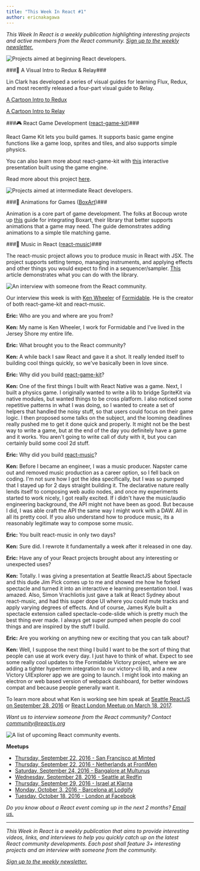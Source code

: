 ```yaml
---
title: "This Week In React #1"
author: ericnakagawa
---
```


_This Week In React is a weekly publication highlighting interesting projects and active members from the React community. [Sign up to the weekly newsletter.](http://eepurl.com/cgOjbX)_

![Projects aimed at beginning React developers.](/react/img/blog/thisweekinreact/beginner.png)

###📓 A Visual Intro to Redux & Relay###

Lin Clark has developed a series of visual guides for learning Flux, Redux, and most recently released a four-part visual guide to Relay.


[A Cartoon Intro to Redux](https://code-cartoons.com/a-cartoon-intro-to-redux-3afb775501a6)

[A Cartoon Intro to Relay](https://code-cartoons.com/a-cartoon-intro-to-facebook-s-relay-part-1-3ec1a127bca5)

###🎮 React Game Development ([react-game-kit](https://github.com/FormidableLabs/react-game-kit))###

React Game Kit lets you build games. It supports basic game engine functions like a game loop, sprites and tiles, and also supports simple physics.

You can also learn more about react-game-kit with [this](http://reactnext.surge.sh/) interactive presentation built using the game engine.

Read more about this project [here](https://formidable.com/blog/2016/09/15/introducing-react-game-kit/).



![Projects aimed at intermediate React developers.](/react/img/blog/thisweekinreact/intermediate.png)

###👾 Animations for Games ([BoxArt](https://github.com/boxart/boxart))###

Animation is a core part of game development. The folks at Bocoup wrote up [this](https://bocoup.com/weblog/animating-react-elements-with-boxart) guide for integrating Boxart, their library that better supports animations that a game may need. The guide demonstrates adding animations to a simple tile matching game.

###🎹 Music in React ([react-music](https://github.com/FormidableLabs/react-music))###

The react-music project allows you to produce music in React with JSX. The project supports setting tempo, managing instruments, and applying effects and other things you would expect to find in a sequencer/sampler. [This](https://formidable.com/blog/2016/08/22/make-dope-beats-with-reactjs/) article demonstrates what you can do with the library.


![An interview with someone from the React community.](/react/img/blog/thisweekinreact/interview.png)

Our interview this week is with [Ken Wheeler](https://github.com/kenwheeler) of [Formidable](https://formidable.com/). He is the creator of both react-game-kit and react-music.


**Eric:** Who are you and where are you from?

**Ken:** My name is Ken Wheeler, I work for Formidable and I've lived in the Jersey Shore my entire life.

**Eric:** What brought you to the React community?

**Ken:** A while back I saw React and gave it a shot. It really lended itself to building cool things quickly, so we've basically been in love since.

**Eric:** Why did you build [react-game-kit](https://github.com/FormidableLabs/react-game-kit)?

**Ken:** One of the first things I built with React Native was a game. Next, I built a physics game. I originally wanted to write a lib to bridge SpriteKit via native modules, but wanted things to be cross platform. I also noticed some repetitive patterns in what I was doing, so I wanted to create a set of helpers that handled the noisy stuff, so that users could focus on their game logic. I then proposed some talks on the subject, and the looming deadlines really pushed me to get it done quick and properly. It might not be the best way to write a game, but at the end of the day you definitely have a game and it works. You aren't going to write call of duty with it, but you can certainly build some cool 2d stuff.

**Eric:** Why did you build [react-music](https://github.com/FormidableLabs/react-music)?

**Ken:** Before I became an engineer, I was a music producer. Napster came out and removed music production as a career option, so I fell back on coding. I'm not sure how I got the idea specifically, but I was so pumped that I stayed up for 2 days straight building it. The declarative nature really lends itself to composing web audio nodes, and once my experiments started to work nicely, I got really excited. If i didn't have the music/audio engineering background, the API might not have been as good. But because I did, I was able craft the API the same way I might work with a DAW. All in all its pretty cool. If you also understand how to produce music, its a reasonably legitimate way to compose some music.

**Eric:** You built react-music in only two days?

**Ken:** Sure did. I rewrote it fundamentally a week after it released in one day.

**Eric:** Have any of your React projects brought about any interesting or unexpected uses?

**Ken:** Totally. I was giving a presentation at Seattle ReactJS about Spectacle and this dude Jim Pick comes up to me and showed me how he forked spectacle and turned it into an interactive e learning presentation tool. I was amazed. Also, Simon Vrachliotis just gave a talk at React Sydney about react-music, and had this super dope UI where you could mute tracks and apply varying degrees of effects. And of course, James Kyle built a spectacle extension called spectacle-code-slide which is pretty much the best thing ever made. I always get super pumped when people do cool things and are inspired by the stuff I build.

**Eric:** Are you working on anything new or exciting that you can talk about?

**Ken:** Well, I suppose the next thing I build I want to be the sort of thing that people can use at work every day. I just have to think of what. Expect to see some really cool updates to the Formidable Victory project, where we are adding a tighter hyperterm integration to our victory-cli lib, and a new Victory UIExplorer app we are going to launch. I might look into making an electron or web based version of webpack dashboard, for better windows compat and because people generally want it.

To learn more about what Ken is working see him speak at [Seattle ReactJS on September 28, 2016](https://www.meetup.com/seattle-react-js/events/233723976/) or [React London Meetup on March 18, 2017](https://meetup.react.london/).

_Want us to interview someone from the React community? Contact [community@reactjs.org](mailto:community@reactjs.org?subject=Interview%20Request)_

![A list of upcoming React community events.](/react/img/blog/thisweekinreact/upcoming.png)

__Meetups__

- [Thursday, September 22, 2016 - San Francisco at Minted](https://www.meetup.com/ReactJS-San-Francisco/events/231776842/)
- [Thursday, September 22, 2016 - Netherlands at FrontMen](https://www.meetup.com/ReactJS-NL/events/233099575/)
- [Saturday, September 24, 2016 - Bangalore at Multunus](https://www.meetup.com/ReactJS-Bangalore/events/233685933/)
- [Wednesday, September 28, 2016 - Seattle at Redfin](https://www.meetup.com/seattle-react-js/)
- [Thursday, September 29, 2016 - Israel at Klarna](https://www.meetup.com/ReactJS-IL/events/234262147/)
- [Monday, October 3, 2016 - Barcelona at Lodgify](https://www.meetup.com/ReactJS-Barcelona/events/233971585/)
- [Tuesday, October 18, 2016 - London at Facebook](https://meetup.react.london/)

_Do you know about a React event coming up in the next 2 months? [Email us.](mailto:community@reactjs.org?subject=React%20Event)_

---

_This Week in React is a weekly publication that aims to provide interesting videos, links, and interviews to help you quickly catch up on the latest React community developments. Each post shall feature 3+ interesting projects and an interview with someone from the community._

_[Sign up to the weekly newsletter.](http://eepurl.com/cgOjbX)_
